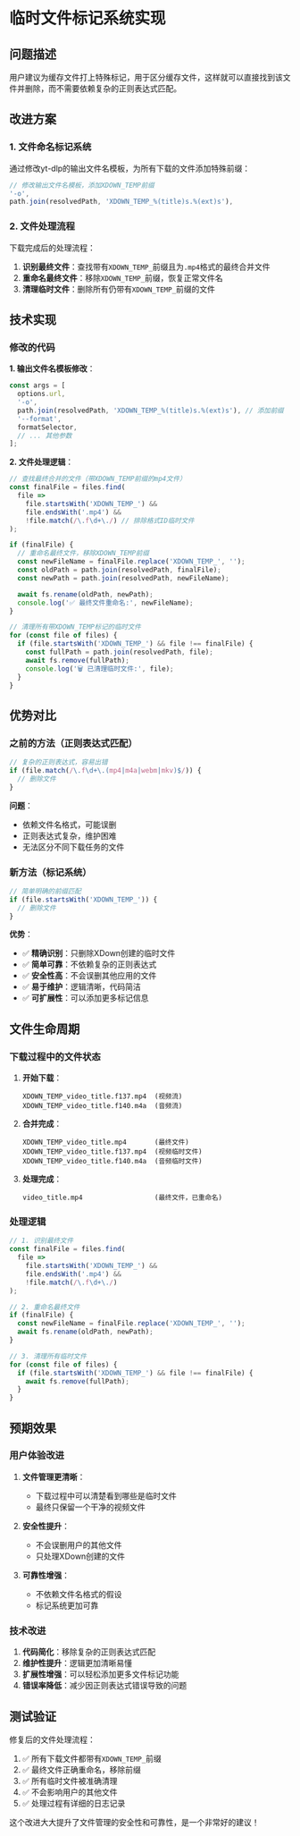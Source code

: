 # 临时文件标记系统实现

## 问题描述

用户建议为缓存文件打上特殊标记，用于区分缓存文件，这样就可以直接找到该文件并删除，而不需要依赖复杂的正则表达式匹配。

## 改进方案

### 1. 文件命名标记系统

通过修改yt-dlp的输出文件名模板，为所有下载的文件添加特殊前缀：

```javascript
// 修改输出文件名模板，添加XDOWN_TEMP前缀
'-o',
path.join(resolvedPath, 'XDOWN_TEMP_%(title)s.%(ext)s'),
```

### 2. 文件处理流程

下载完成后的处理流程：

1. **识别最终文件**：查找带有`XDOWN_TEMP_`前缀且为`.mp4`格式的最终合并文件
2. **重命名最终文件**：移除`XDOWN_TEMP_`前缀，恢复正常文件名
3. **清理临时文件**：删除所有仍带有`XDOWN_TEMP_`前缀的文件

## 技术实现

### 修改的代码

**1. 输出文件名模板修改**：

```javascript
const args = [
  options.url,
  '-o',
  path.join(resolvedPath, 'XDOWN_TEMP_%(title)s.%(ext)s'), // 添加前缀
  '--format',
  formatSelector,
  // ... 其他参数
];
```

**2. 文件处理逻辑**：

```javascript
// 查找最终合并的文件（带XDOWN_TEMP前缀的mp4文件）
const finalFile = files.find(
  file =>
    file.startsWith('XDOWN_TEMP_') &&
    file.endsWith('.mp4') &&
    !file.match(/\.f\d+\./) // 排除格式ID临时文件
);

if (finalFile) {
  // 重命名最终文件，移除XDOWN_TEMP前缀
  const newFileName = finalFile.replace('XDOWN_TEMP_', '');
  const oldPath = path.join(resolvedPath, finalFile);
  const newPath = path.join(resolvedPath, newFileName);

  await fs.rename(oldPath, newPath);
  console.log('✅ 最终文件重命名:', newFileName);
}

// 清理所有带XDOWN_TEMP标记的临时文件
for (const file of files) {
  if (file.startsWith('XDOWN_TEMP_') && file !== finalFile) {
    const fullPath = path.join(resolvedPath, file);
    await fs.remove(fullPath);
    console.log('🗑️ 已清理临时文件:', file);
  }
}
```

## 优势对比

### 之前的方法（正则表达式匹配）

```javascript
// 复杂的正则表达式，容易出错
if (file.match(/\.f\d+\.(mp4|m4a|webm|mkv)$/)) {
  // 删除文件
}
```

**问题**：

- 依赖文件名格式，可能误删
- 正则表达式复杂，维护困难
- 无法区分不同下载任务的文件

### 新方法（标记系统）

```javascript
// 简单明确的前缀匹配
if (file.startsWith('XDOWN_TEMP_')) {
  // 删除文件
}
```

**优势**：

- ✅ **精确识别**：只删除XDown创建的临时文件
- ✅ **简单可靠**：不依赖复杂的正则表达式
- ✅ **安全性高**：不会误删其他应用的文件
- ✅ **易于维护**：逻辑清晰，代码简洁
- ✅ **可扩展性**：可以添加更多标记信息

## 文件生命周期

### 下载过程中的文件状态

1. **开始下载**：

   ```
   XDOWN_TEMP_video_title.f137.mp4  (视频流)
   XDOWN_TEMP_video_title.f140.m4a  (音频流)
   ```

2. **合并完成**：

   ```
   XDOWN_TEMP_video_title.mp4       (最终文件)
   XDOWN_TEMP_video_title.f137.mp4  (视频临时文件)
   XDOWN_TEMP_video_title.f140.m4a  (音频临时文件)
   ```

3. **处理完成**：
   ```
   video_title.mp4                  (最终文件，已重命名)
   ```

### 处理逻辑

```javascript
// 1. 识别最终文件
const finalFile = files.find(
  file =>
    file.startsWith('XDOWN_TEMP_') &&
    file.endsWith('.mp4') &&
    !file.match(/\.f\d+\./)
);

// 2. 重命名最终文件
if (finalFile) {
  const newFileName = finalFile.replace('XDOWN_TEMP_', '');
  await fs.rename(oldPath, newPath);
}

// 3. 清理所有临时文件
for (const file of files) {
  if (file.startsWith('XDOWN_TEMP_') && file !== finalFile) {
    await fs.remove(fullPath);
  }
}
```

## 预期效果

### 用户体验改进

1. **文件管理更清晰**：

   - 下载过程中可以清楚看到哪些是临时文件
   - 最终只保留一个干净的视频文件

2. **安全性提升**：

   - 不会误删用户的其他文件
   - 只处理XDown创建的文件

3. **可靠性增强**：
   - 不依赖文件名格式的假设
   - 标记系统更加可靠

### 技术改进

1. **代码简化**：移除复杂的正则表达式匹配
2. **维护性提升**：逻辑更加清晰易懂
3. **扩展性增强**：可以轻松添加更多文件标记功能
4. **错误率降低**：减少因正则表达式错误导致的问题

## 测试验证

修复后的文件处理流程：

1. ✅ 所有下载文件都带有`XDOWN_TEMP_`前缀
2. ✅ 最终文件正确重命名，移除前缀
3. ✅ 所有临时文件被准确清理
4. ✅ 不会影响用户的其他文件
5. ✅ 处理过程有详细的日志记录

这个改进大大提升了文件管理的安全性和可靠性，是一个非常好的建议！
